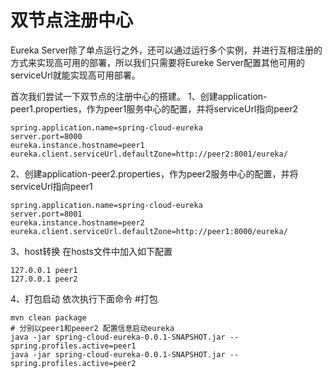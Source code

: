 # 双节点注册中心
Eureka Server除了单点运行之外，还可以通过运行多个实例，并进行互相注册的方式来实现高可用的部署，所以我们只需要将Eureke Server配置其他可用的serviceUrl就能实现高可用部署。

首次我们尝试一下双节点的注册中心的搭建。
1、创建application-peer1.properties，作为peer1服务中心的配置，并将serviceUrl指向peer2
```
spring.application.name=spring-cloud-eureka
server.port=8000
eureka.instance.hostname=peer1
eureka.client.serviceUrl.defaultZone=http://peer2:8001/eureka/
```

2、创建application-peer2.properties，作为peer2服务中心的配置，并将serviceUrl指向peer1
```
spring.application.name=spring-cloud-eureka
server.port=8001
eureka.instance.hostname=peer2
eureka.client.serviceUrl.defaultZone=http://peer1:8000/eureka/
```
3、host转换
在hosts文件中加入如下配置
```
127.0.0.1 peer1
127.0.0.1 peer2
```
4、打包启动
依次执行下面命令
#打包
```
mvn clean package
# 分别以peer1和peeer2 配置信息启动eureka
java -jar spring-cloud-eureka-0.0.1-SNAPSHOT.jar --spring.profiles.active=peer1
java -jar spring-cloud-eureka-0.0.1-SNAPSHOT.jar --spring.profiles.active=peer2
```
